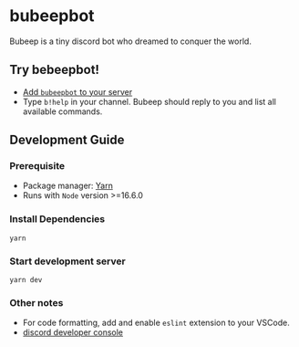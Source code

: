# bubeepbot

Bubeep is a tiny discord bot who dreamed to conquer the world.

## Try bebeepbot!

- [Add `bubeepbot` to your server](https://discord.com/oauth2/authorize?client_id=707274116205641778&scope=bot)
- Type `b!help` in your channel. Bubeep should reply to you and list all available commands.

## Development Guide

### Prerequisite

- Package manager: [Yarn](https://classic.yarnpkg.com/en/docs/install/#windows-stable)
- Runs with `Node` version >=16.6.0

### Install Dependencies

```
yarn
```

### Start development server

```
yarn dev
```

### Other notes

- For code formatting, add and enable `eslint` extension to your VSCode.
- [discord developer console](https://discord.com/developers/applications)
